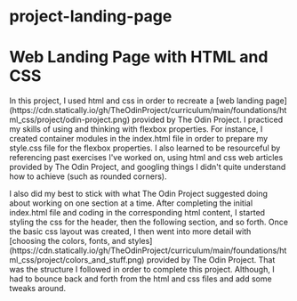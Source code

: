 # project-landing-page

<h1>Web Landing Page with HTML and CSS</h1>
<p>
<p>In this project, I used html and css in order to recreate a [web landing page](https://cdn.statically.io/gh/TheOdinProject/curriculum/main/foundations/html_css/project/odin-project.png) provided by The Odin Project. I practiced my skills of using and thinking with flexbox properties. For instance, I created container modules in the index.html file in order to prepare my style.css file for the flexbox properties. I also learned to be resourceful by referencing past exercises I've worked on, using html and css web articles provided by The Odin Project, and googling things I didn't quite understand how to achieve (such as rounded corners).</p>

<p>I also did my best to stick with what The Odin Project suggested doing about working on one section at a time. After completing the initial index.html file and coding in the corresponding html content, I started styling the css for the header, then the following section, and so forth. Once the basic css layout was created, I then went into more detail with [choosing the colors, fonts, and styles](https://cdn.statically.io/gh/TheOdinProject/curriculum/main/foundations/html_css/project/colors_and_stuff.png) provided by The Odin Project. That was the structure I followed in order to complete this project. Although, I had to bounce back and forth from the html and css files and add some tweaks around.</p>